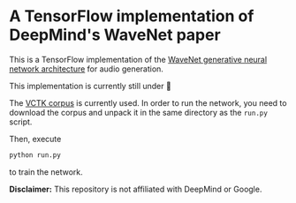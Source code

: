 # A TensorFlow implementation of DeepMind's WaveNet paper

This is a TensorFlow implementation of the [WaveNet generative neural
network architecture](https://deepmind.com/blog/wavenet-generative-model-raw-audio/) for audio generation.

This implementation is currently still under :construction:

The [VCTK corpus](http://homepages.inf.ed.ac.uk/jyamagis/page3/page58/page58.html) is currently used.
In order to run the network, you need to download the corpus and unpack it in the same directory as the `run.py` script.

Then, execute
```python
python run.py
```
to train the network.

**Disclaimer:** This repository is not affiliated with DeepMind or Google.

